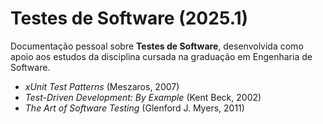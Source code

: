 <link rel="stylesheet" href="css/custom.css">
<link rel="stylesheet" href="css/star-background.css">
<link rel="stylesheet" href="css/night-sky.css">

  <div class="sky">
    <div class="stars"></div>
    <div class="stars-cross"></div>
    <div class="stars-cross-aux"></div>
    <div class="night">
      <!-- shooting stars will be injected via JS -->
    </div>
  </div>

# Testes de Software (2025.1)

Documentação pessoal sobre **Testes de Software**, desenvolvida como apoio aos estudos da disciplina cursada na graduação em Engenharia de Software.

- _xUnit Test Patterns_ (Meszaros, 2007)
- _Test-Driven Development: By Example_ (Kent Beck, 2002)
- _The Art of Software Testing_ (Glenford J. Myers, 2011)
